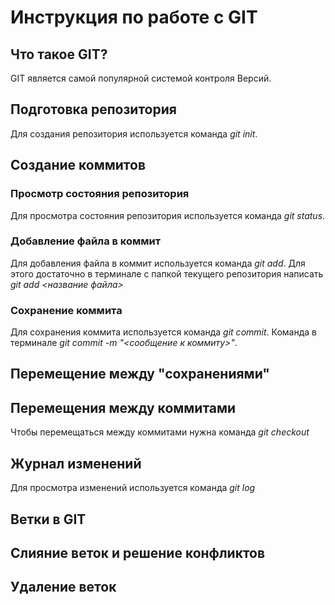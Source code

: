 # Инструкция по работе с GIT

## Что такое GIT?
GIT является самой популярной системой контроля Версий.

## Подготовка репозитория
Для создания репозитория используется команда *git init*.

## Создание коммитов

### Просмотр состояния репозитория
Для просмотра состояния репозитория используется команда *git status*.

 ### Добавление файла в коммит
 Для добавления файла в коммит используется команда *git add*. Для этого достаточно в терминале с папкой текущего репозитория написать *git add <название файла>*


 ### Сохранение коммита
 Для сохранения коммита используется команда *git commit*. Команда в терминале *git commit -m "<сообщение к коммиту>"*.

## Перемещение между "сохранениями"

## Перемещения между коммитами
Чтобы перемещаться между коммитами  нужна команда *git checkout*

## Журнал изменений
Для просмотра изменений используется команда *git log* 

## Ветки в GIT

## Слияние веток и решение конфликтов

## Удаление веток